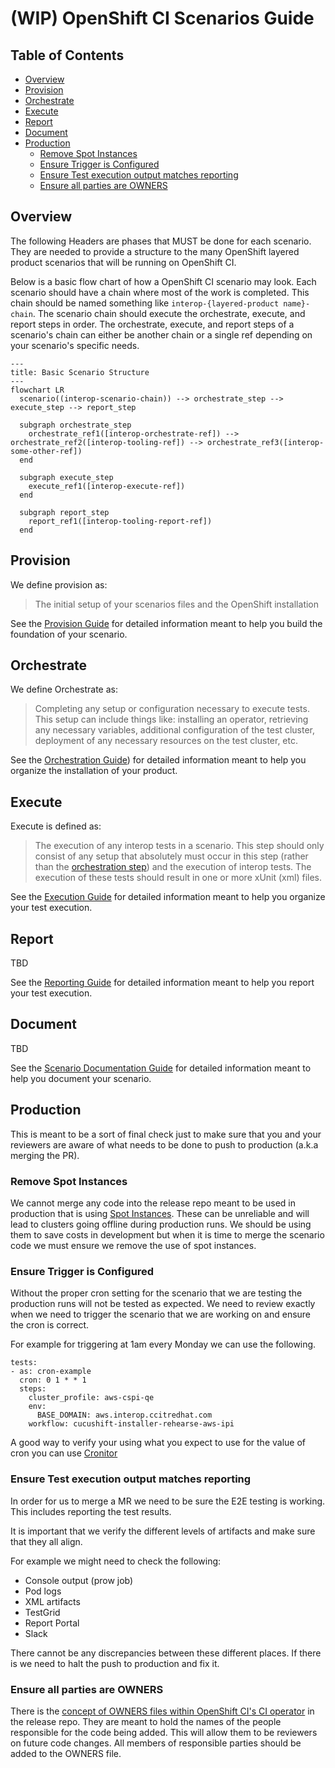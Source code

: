 # (WIP) OpenShift CI Scenarios Guide<!-- omit from toc -->

## Table of Contents<!-- omit from toc -->
- [Overview](#overview)
- [Provision](#provision)
- [Orchestrate](#orchestrate)
- [Execute](#execute)
- [Report](#report)
- [Document](#document)
- [Production](#production)
  - [Remove Spot Instances](#remove-spot-instances)
  - [Ensure Trigger is Configured](#ensure-trigger-is-configured)
  - [Ensure Test execution output matches reporting](#ensure-test-execution-output-matches-reporting)
  - [Ensure all parties are OWNERS](#ensure-all-parties-are-owners)


## Overview
The following Headers are phases that MUST be done for each scenario. They are needed to provide a structure to the many OpenShift layered product scenarios that will be running on OpenShift CI.

Below is a basic flow chart of how a OpenShift CI scenario may look. Each scenario should have a chain where most of the work is completed. This chain should be named something like `interop-{layered-product name}-chain`. The scenario chain should execute the orchestrate, execute, and report steps in order. The orchestrate, execute, and report steps of a scenario's chain can either be another chain or a single ref depending on your scenario's specific needs.

```mermaid
---
title: Basic Scenario Structure
---
flowchart LR
  scenario((interop-scenario-chain)) --> orchestrate_step --> execute_step --> report_step

  subgraph orchestrate_step
    orchestrate_ref1([interop-orchestrate-ref]) --> orchestrate_ref2([interop-tooling-ref]) --> orchestrate_ref3([interop-some-other-ref])
  end
  
  subgraph execute_step
    execute_ref1([interop-execute-ref])
  end

  subgraph report_step
    report_ref1([interop-tooling-report-ref])
  end

```
## Provision
We define provision as:
> The initial setup of your scenarios files and the OpenShift installation

See the [Provision Guide](Provision_Guide.md) for detailed information meant to help you build the foundation of your scenario.

## Orchestrate
We define Orchestrate as:

> Completing any setup or configuration necessary to execute tests. This setup can include things like: installing an operator, retrieving any necessary variables, additional configuration of the test cluster, deployment of any necessary resources on the test cluster, etc.

See the [Orchestration Guide](Orchestration_Guide.md)) for detailed information meant to help you organize the installation of your product.

## Execute
Execute is defined as:

> The execution of any interop tests in a scenario. This step should only consist of any setup that absolutely must occur in this step (rather than the [orchestration step](Orchestration_Guide.md)) and the execution of interop tests. The execution of these tests should result in one or more xUnit (xml) files.

See the [Execution Guide](Execution_Guide.md) for detailed information meant to help you organize your test execution.

## Report
TBD

See the [Reporting Guide](Reporting_Guide.md) for detailed information meant to help you report your test execution.

## Document
TBD

See the [Scenario Documentation Guide](../../Policy/Documentation/Scenario_Documentation_Policy.md) for detailed information meant to help you document your scenario.

## Production
This is meant to be a sort of final check just to make sure that you and your reviewers are aware of what needs to be done to push to production (a.k.a merging the PR).

### Remove Spot Instances
We cannot merge any code into the release repo meant to be used in production that is using [Spot Instances](#spot-instances). These can be unreliable and will lead to clusters going offline during production runs. We should be using them to save costs in development but when it is time to merge the scenario code we must ensure we remove the use of spot instances.

### Ensure Trigger is Configured
Without the proper cron setting for the scenario that we are testing the production runs will not be tested as expected. We need to review exactly when we need to trigger the scenario that we are working on and ensure the cron is correct.

For example for triggering at 1am every Monday we can use the following.
```
tests:
- as: cron-example
  cron: 0 1 * * 1
  steps:
    cluster_profile: aws-cspi-qe
    env:
      BASE_DOMAIN: aws.interop.ccitredhat.com
    workflow: cucushift-installer-rehearse-aws-ipi
```
A good way to verify your using what you expect to use for the value of cron you can use [Cronitor](https://crontab.guru/#0_1_*_*_1)

### Ensure Test execution output matches reporting
In order for us to merge a MR we need to be sure the E2E testing is working. This includes reporting the test results.

It is important that we verify the different levels of artifacts and make sure that they all align.

For example we might need to check the following:
- Console output (prow job)
- Pod logs
- XML artifacts
- TestGrid
- Report Portal
- Slack

There cannot be any discrepancies between these different places. If there is we need to halt the push to production and fix it.

### Ensure all parties are OWNERS
There is the [concept of OWNERS files within OpenShift CI's CI operator](https://docs.ci.openshift.org/docs/how-tos/onboarding-a-new-component/#repositories-under-existing-organizations) in the release repo. They are meant to hold the names of the people responsible for the code being added. This will allow them to be reviewers on future code changes. All members of responsible parties should be added to the OWNERS file.